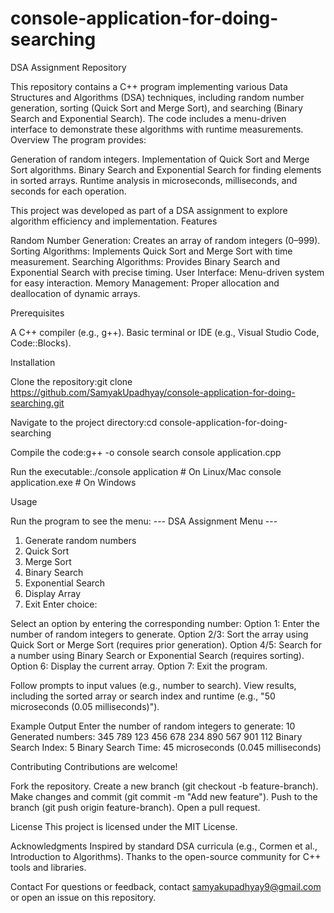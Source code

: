 # console-application-for-doing-searching 
DSA Assignment Repository

This repository contains a C++ program implementing various Data Structures and Algorithms (DSA) techniques, including random number generation, sorting (Quick Sort and Merge Sort), and searching (Binary Search and Exponential Search). The code includes a menu-driven interface to demonstrate these algorithms with runtime measurements.
Overview
The program provides:

Generation of random integers.
Implementation of Quick Sort and Merge Sort algorithms.
Binary Search and Exponential Search for finding elements in sorted arrays.
Runtime analysis in microseconds, milliseconds, and seconds for each operation.

This project was developed as part of a DSA assignment to explore algorithm efficiency and implementation.
Features

Random Number Generation: Creates an array of random integers (0–999).
Sorting Algorithms: Implements Quick Sort and Merge Sort with time measurement.
Searching Algorithms: Provides Binary Search and Exponential Search with precise timing.
User Interface: Menu-driven system for easy interaction.
Memory Management: Proper allocation and deallocation of dynamic arrays.

Prerequisites

A C++ compiler (e.g., g++).
Basic terminal or IDE (e.g., Visual Studio Code, Code::Blocks).

Installation

Clone the repository:git clone https://github.com/SamyakUpadhyay/console-application-for-doing-searching.git


Navigate to the project directory:cd console-application-for-doing-searching


Compile the code:g++ -o console search console application.cpp


Run the executable:./console application  # On Linux/Mac
console application.exe  # On Windows



Usage

Run the program to see the menu:
--- DSA Assignment Menu ---

1. Generate random numbers
2. Quick Sort
3. Merge Sort
4. Binary Search
5. Exponential Search
6. Display Array
7. Exit
Enter choice:


Select an option by entering the corresponding number:
Option 1: Enter the number of random integers to generate.
Option 2/3: Sort the array using Quick Sort or Merge Sort (requires prior generation).
Option 4/5: Search for a number using Binary Search or Exponential Search (requires sorting).
Option 6: Display the current array.
Option 7: Exit the program.


Follow prompts to input values (e.g., number to search).
View results, including the sorted array or search index and runtime (e.g., "50 microseconds (0.05 milliseconds)").

Example Output
Enter the number of random integers to generate: 10
Generated numbers: 345 789 123 456 678 234 890 567 901 112
Binary Search Index: 5
Binary Search Time: 45 microseconds (0.045 milliseconds)

Contributing
Contributions are welcome!

Fork the repository.
Create a new branch (git checkout -b feature-branch).
Make changes and commit (git commit -m "Add new feature").
Push to the branch (git push origin feature-branch).
Open a pull request.

License
This project is licensed under the MIT License.

Acknowledgments
Inspired by standard DSA curricula (e.g., Cormen et al., Introduction to Algorithms).
Thanks to the open-source community for C++ tools and libraries.

Contact
For questions or feedback, contact samyakupadhyay9@gmail.com or open an issue on this repository.
